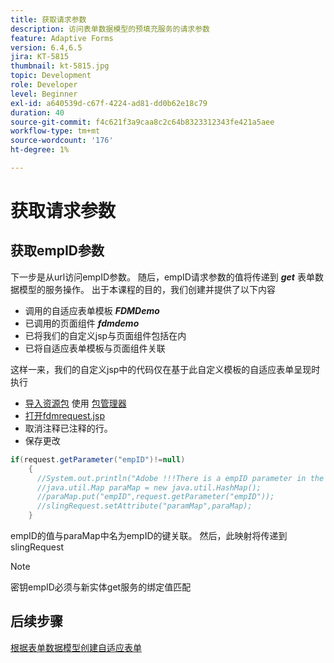 ```yaml
---
title: 获取请求参数
description: 访问表单数据模型的预填充服务的请求参数
feature: Adaptive Forms
version: 6.4,6.5
jira: KT-5815
thumbnail: kt-5815.jpg
topic: Development
role: Developer
level: Beginner
exl-id: a640539d-c67f-4224-ad81-dd0b62e18c79
duration: 40
source-git-commit: f4c621f3a9caa8c2c64b8323312343fe421a5aee
workflow-type: tm+mt
source-wordcount: '176'
ht-degree: 1%

---
```


# 获取请求参数

## 获取empID参数

下一步是从url访问empID参数。 随后，empID请求参数的值将传递到 **_get_** 表单数据模型的服务操作。
出于本课程的目的，我们创建并提供了以下内容

* 调用的自适应表单模板 **_FDMDemo_**
* 已调用的页面组件 **_fdmdemo_**
* 已将我们的自定义jsp与页面组件包括在内
* 已将自适应表单模板与页面组件关联

这样一来，我们的自定义jsp中的代码仅在基于此自定义模板的自适应表单呈现时执行

* [导入资源包](assets/template-page-component.zip) 使用 [包管理器](http://localhost:4502/crx/packmgr/index.jsp)
* [打开fdmrequest.jsp](http://localhost:4502/crx/de/index.jsp#/apps/fdmdemo/component/page/fdmdemo/fdmrequest.jsp)
* 取消注释已注释的行。
* 保存更改

```java
if(request.getParameter("empID")!=null)
    {
      //System.out.println("Adobe !!!There is a empID parameter in the request "+request.getParameter("empID"));
      //java.util.Map paraMap = new java.util.HashMap();
      //paraMap.put("empID",request.getParameter("empID"));
      //slingRequest.setAttribute("paramMap",paraMap);
    }
```

empID的值与paraMap中名为empID的键关联。 然后，此映射将传递到slingRequest

>[!NOTE]
>
>密钥empID必须与新实体get服务的绑定值匹配

## 后续步骤

[根据表单数据模型创建自适应表单](./create-adaptive-form.md)
